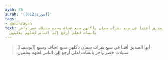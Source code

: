 ```yaml
---
ayah: 46
surah: '[[012|سورة]]'
tags:
- quran/ayah
text: يوسف أيها الصديق أفتنا في سبع بقرات سمان يأكلهن سبع عجاف وسبع سنبلات خضر وأخر
  يابسات لعلي أرجع إلى الناس لعلهم يعلمون
---
```

> [[يوسف]] أيها الصديق أفتنا في سبع بقرات سمان يأكلهن سبع عجاف وسبع سنبلات خضر وأخر يابسات لعلي أرجع إلى الناس لعلهم يعلمون
